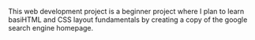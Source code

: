 This web development project is a beginner project where I plan to learn basiHTML and CSS layout fundamentals by creating a copy of the google search engine 
homepage.
